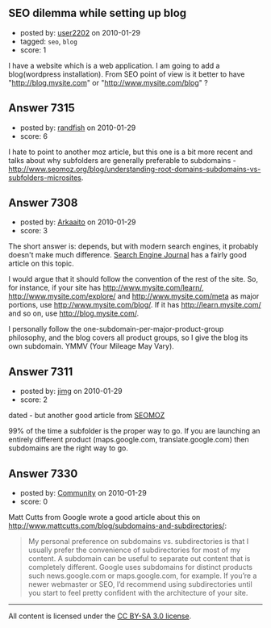 ## SEO dilemma while setting up blog

- posted by: [user2202](https://stackexchange.com/users/-1/2202-user2202) on 2010-01-29
- tagged: `seo`, `blog`
- score: 1

I have a website which is a web application. I am going to add a blog(wordpress installation). From SEO point of view is it better to have "http://blog.mysite.com" or
"http://www.mysite.com/blog" ?


## Answer 7315

- posted by: [randfish](https://stackexchange.com/users/-1/105-randfish) on 2010-01-29
- score: 6

I hate to point to another moz article, but this one is a bit more recent and talks about why subfolders are generally preferable to subdomains - http://www.seomoz.org/blog/understanding-root-domains-subdomains-vs-subfolders-microsites.


## Answer 7308

- posted by: [Arkaaito](https://stackexchange.com/users/-1/2221-arkaaito) on 2010-01-29
- score: 3

<p>The short answer is: depends, but with modern search engines, it probably doesn't make much difference.  <a href="http://www.searchenginejournal.com/subdomains-or-subfolders-which-are-better-for-seo/6849/" rel="nofollow">Search Engine Journal</a> has a fairly good article on this topic.</p>

<p>I would argue that it should follow the convention of the rest of the site.  So, for instance, if your site has <a href="http://www.mysite.com/learn/" rel="nofollow">http://www.mysite.com/learn/</a>, <a href="http://www.mysite.com/explore/" rel="nofollow">http://www.mysite.com/explore/</a> and <a href="http://www.mysite.com/meta" rel="nofollow">http://www.mysite.com/meta</a> as major portions, use <a href="http://www.mysite.com/blog/" rel="nofollow">http://www.mysite.com/blog/</a>.  If it has <a href="http://learn.mysite.com/" rel="nofollow">http://learn.mysite.com/</a> and so on, use <a href="http://blog.mysite.com/" rel="nofollow">http://blog.mysite.com/</a>.</p>

<p>I personally follow the one-subdomain-per-major-product-group philosophy, and the blog covers all product groups, so I give the blog its own subdomain.  YMMV (Your Mileage May Vary).</p>



## Answer 7311

- posted by: [jimg](https://stackexchange.com/users/-1/2380-jimg) on 2010-01-29
- score: 2

<p>dated - but another good article from <a href="http://www.seomoz.org/blog/subdomains-subfolders-and-toplevel-domains" rel="nofollow">SEOMOZ</a></p>

<p>99% of the time a subfolder is the proper way to go.  If you are launching an entirely different product (maps.google.com, translate.google.com) then subdomains are the right way to go.</p>



## Answer 7330

- posted by: [Community](https://stackexchange.com/users/-1/-1-community) on 2010-01-29
- score: 0

<p>Matt Cutts from Google wrote a good article about this on <a href="http://www.mattcutts.com/blog/subdomains-and-subdirectories/" rel="nofollow">http://www.mattcutts.com/blog/subdomains-and-subdirectories/</a>:</p>

<blockquote>
  <p>My personal preference on subdomains vs. subdirectories is that I usually prefer the convenience of subdirectories for most of my content. A subdomain can be useful to separate out content that is completely different. Google uses subdomains for distinct products such news.google.com or maps.google.com, for example. If you’re a newer webmaster or SEO, I’d recommend using subdirectories until you start to feel pretty confident with the architecture of your site.</p>
</blockquote>




---

All content is licensed under the [CC BY-SA 3.0 license](https://creativecommons.org/licenses/by-sa/3.0/).
